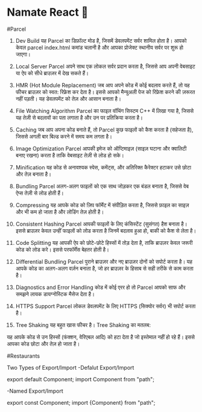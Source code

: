 # Namate React 🚀
#Parcel
1. Dev Build
यह Parcel का डिफ़ॉल्ट मोड है, जिसमें डेवलपमेंट सर्वर शामिल होता है। आपको केवल parcel index.html कमांड चलानी है और आपका प्रोजेक्ट स्थानीय सर्वर पर शुरू हो जाएगा।

2. Local Server
Parcel अपने साथ एक लोकल सर्वर प्रदान करता है, जिससे आप अपनी वेबसाइट या ऐप को सीधे ब्राउज़र में देख सकते हैं।

3. HMR (Hot Module Replacement)
जब आप अपने कोड में कोई बदलाव करते हैं, तो यह फीचर ब्राउज़र को स्वत: रिफ्रेश कर देता है। इससे आपको मैन्युअली पेज को रिफ्रेश करने की ज़रूरत नहीं पड़ती। यह डेवलपमेंट को तेज़ और आसान बनाता है।

4. File Watching Algorithm
Parcel का फाइल वॉचिंग सिस्टम C++ में लिखा गया है, जिससे यह तेज़ी से बदलावों का पता लगाता है और उन पर प्रतिक्रिया करता है।

5. Caching
जब आप अपना कोड बनाते हैं, तो Parcel कुछ फाइलों को कैश करता है (सहेजता है), जिससे अगली बार बिल्ड करने में समय कम लगता है।

6. Image Optimization
Parcel आपकी इमेज को ऑप्टिमाइज़ (साइज़ घटाना और क्वालिटी बनाए रखना) करता है ताकि वेबसाइट तेज़ी से लोड हो सके।

7. Minification
यह कोड से अनावश्यक स्पेस, कमेंट्स, और अतिरिक्त कैरेक्टर हटाकर उसे छोटा और तेज़ बनाता है।

8. Bundling
Parcel अलग-अलग फाइलों को एक साथ जोड़कर एक बंडल बनाता है, जिससे वेब ऐप्स तेज़ी से लोड होती हैं।

9. Compressing
यह आपके कोड को ज़िप फॉर्मेट में संपीड़ित करता है, जिससे फ़ाइल का साइज़ और भी कम हो जाता है और लोडिंग तेज़ होती है।

10. Consistent Hashing
Parcel आपकी फाइलों के लिए कंसिस्टेंट (सुसंगत) हैश बनाता है। इससे ब्राउज़र केवल उन्हीं फाइलों को लोड करता है जिनमें बदलाव हुआ हो, बाकी को कैश से लेता है।

11. Code Splitting
यह आपकी ऐप को छोटे-छोटे हिस्सों में तोड़ देता है, ताकि ब्राउज़र केवल जरूरी कोड को लोड करे। इससे परफॉर्मेंस बेहतर होती है।

12. Differential Bundling
Parcel पुराने ब्राउज़र और नए ब्राउज़र दोनों को सपोर्ट करता है। यह आपके कोड का अलग-अलग वर्ज़न बनाता है, जो हर ब्राउज़र के हिसाब से सही तरीके से काम करता है।

13. Diagnostics and Error Handling
कोड में कोई एरर हो तो Parcel आपको साफ और समझने लायक डायग्नोस्टिक मैसेज देता है।

14. HTTPS Support
Parcel लोकल डेवलपमेंट के लिए HTTPS (सिक्योर सर्वर) भी सपोर्ट करता है।

15. Tree Shaking
यह बहुत खास फीचर है।
Tree Shaking का मतलब:

यह आपके कोड से उन हिस्सों (फंक्शन, वेरिएबल आदि) को हटा देता है जो इस्तेमाल नहीं हो रहे हैं।
इससे आपका कोड छोटा और तेज़ हो जाता है।

#Restaurants
 <!-- // Header
//-Logo
// -Navitems
// Body
//-Restuarantcontainer
//-Restuarantcard
//-Img,Name of rest,star rating,cusines,delivery time
// Footer
//-Copyright
//-Links
//-Address
//-contact information -->

Two Types of Export/Import
-Defalut Export/Import

export default Component;
import Component from "path";

-Named Export/Import

export const Component;
import {Component} from "path";
